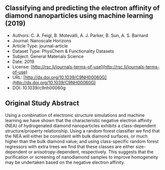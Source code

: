 <script type='text/javascript' src='https://d1bxh8uas1mnw7.cloudfront.net/assets/embed.js'></script>

<div style="float: right; width: 200px" class='altmetric-embed' data-badge-type='donut' data-condensed='true' data-badge-details='right' data-doi="10.1039/c9nh00060g"></div>

## Classifying and predicting the electron affinity of diamond nanoparticles using machine learning (2019)
<script type="application/ld+json">
	{	
		"@context": {
			"bs": "https://bioschemas.org/",
			"schema": "https://schema.org/",
			"citation": "schema:citation",
			"name": "schema:name",
			"url": "schema:url",
			"variableMeasured": "schema:variableMeasured"
		},
		"variableMeasured": [
			{
				"@type": "schema:PropertyValue",
				"name": "MI-R1.3-ABSTRACT-BASIC-CHEMICAL_COMPOSITION"
			},
			{
				"@type": "schema:PropertyValue",
				"name": "MI-R1.3-ABSTRACT-PHYSCHEM-SHAPE"
			},
			{
				"@type": "schema:PropertyValue",
				"name": "MI-R1.3-ABSTRACT-PHYSCHEM-SIZE"
			}
		],
		"@type": "schema:Dataset",
		"name": "Classifying and predicting the electron affinity of diamond nanoparticles using machine learning",
		"url": "http://dx.doi.org/10.1039/C9NH00060G",
		"citation": "https://doi.org/10.1039/c9nh00060g",
		"@id": "10.1039/c9nh00060g",
		"http://purl.org/dc/terms/conformsTo": { "@type": "schema:CreativeWork", "@id": "https://bioschemas.org/profiles/Dataset/1.0-RELEASE" },
		"schema:license": "http://rsc.li/journals-terms-of-use",
		"schema:creator": [
		  {
			"@type": "schema:Organization",
			"name": "RiskGONE"
		  }
		],
		"schema:datePublished": "2019"
	}
</script>

* Authors: C. A. Feigl, B. Motevalli, A. J. Parker, B. Sun, A. S. Barnard
* Journal: Nanoscale Horizons
* Article Type: journal-article
* Dataset Type: PhysChem & Functionality Datasets
* Subject: General Materials Science
* Date: 2019
* License: [http://rsc.li/journals-terms-of-use](http://rsc.li/journals-terms-of-use)
* URL: [http://dx.doi.org/10.1039/C9NH00060G](http://dx.doi.org/10.1039/C9NH00060G)
* DOI: 10.1039/c9nh00060g


## Original Study Abstract

Using a combination of electronic structure simulations and machine learning we have shown that the characteristic negative electron affinity (NEA) of hydrogenated diamond nanoparticles exhibits a class-dependent structure/property relationship. Using a random forest classifier we find that the NEA will either be consistent with bulk diamond surfaces, or much higher than the bulk diamond value; and using class-specific random forest regressors with extra trees we find that these classes are either size-dependent or anisotropy-dependent, respectively. This suggests that the purification or screening of nanodiamond samples to improve homogeneity may be undertaken based on the negative electron affinity.
